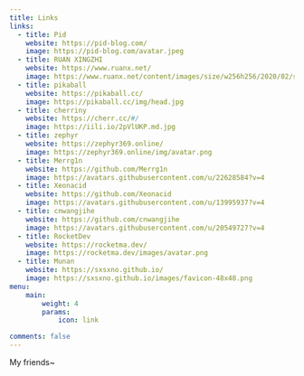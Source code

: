 ```yaml
---
title: Links
links:
  - title: Pid
    website: https://pid-blog.com/
    image: https://pid-blog.com/avatar.jpeg
  - title: RUAN XINGZHI
    website: https://www.ruanx.net/
    image: https://www.ruanx.net/content/images/size/w256h256/2020/02/small-3.png
  - title: pikaball
    website: https://pikaball.cc/
    image: https://pikaball.cc/img/head.jpg
  - title: cherriny
    website: https://cherr.cc/#/
    image: https://iili.io/2pVlUKP.md.jpg
  - title: zephyr
    website: https://zephyr369.online/
    image: https://zephyr369.online/img/avatar.png
  - title: Merrg1n
    website: https://github.com/Merrg1n
    image: https://avatars.githubusercontent.com/u/22628584?v=4
  - title: Xeonacid
    website: https://github.com/Xeonacid
    image: https://avatars.githubusercontent.com/u/13995937?v=4
  - title: cnwangjihe
    website: https://github.com/cnwangjihe
    image: https://avatars.githubusercontent.com/u/20549727?v=4
  - title: RocketDev
    website: https://rocketma.dev/
    image: https://rocketma.dev/images/avatar.png
  - title: Munan
    website: https://sxsxno.github.io/
    image: https://sxsxno.github.io/images/favicon-48x48.png
menu:
    main: 
        weight: 4
        params:
            icon: link

comments: false
---
```


My friends~

